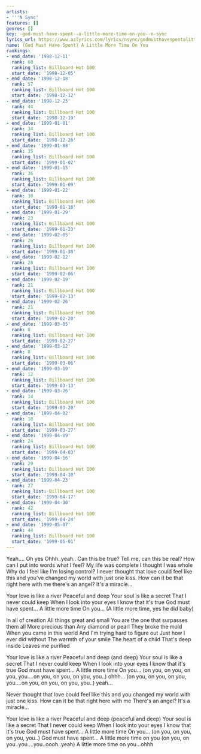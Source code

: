```yaml
---
artists:
- '''N Sync'
features: []
genres: []
key: -god-must-have-spent--a-little-more-time-on-you--n-sync
lyrics_url: https://www.azlyrics.com/lyrics/nsync/godmusthavespentalittlemoretimeonyou.html
name: (God Must Have Spent) A Little More Time On You
rankings:
- end_date: '1998-12-11'
  rank: 60
  ranking_list: Billboard Hot 100
  start_date: '1998-12-05'
- end_date: '1998-12-18'
  rank: 57
  ranking_list: Billboard Hot 100
  start_date: '1998-12-12'
- end_date: '1998-12-25'
  rank: 44
  ranking_list: Billboard Hot 100
  start_date: '1998-12-19'
- end_date: '1999-01-01'
  rank: 34
  ranking_list: Billboard Hot 100
  start_date: '1998-12-26'
- end_date: '1999-01-08'
  rank: 35
  ranking_list: Billboard Hot 100
  start_date: '1999-01-02'
- end_date: '1999-01-15'
  rank: 36
  ranking_list: Billboard Hot 100
  start_date: '1999-01-09'
- end_date: '1999-01-22'
  rank: 30
  ranking_list: Billboard Hot 100
  start_date: '1999-01-16'
- end_date: '1999-01-29'
  rank: 23
  ranking_list: Billboard Hot 100
  start_date: '1999-01-23'
- end_date: '1999-02-05'
  rank: 26
  ranking_list: Billboard Hot 100
  start_date: '1999-01-30'
- end_date: '1999-02-12'
  rank: 28
  ranking_list: Billboard Hot 100
  start_date: '1999-02-06'
- end_date: '1999-02-19'
  rank: 21
  ranking_list: Billboard Hot 100
  start_date: '1999-02-13'
- end_date: '1999-02-26'
  rank: 21
  ranking_list: Billboard Hot 100
  start_date: '1999-02-20'
- end_date: '1999-03-05'
  rank: 8
  ranking_list: Billboard Hot 100
  start_date: '1999-02-27'
- end_date: '1999-03-12'
  rank: 8
  ranking_list: Billboard Hot 100
  start_date: '1999-03-06'
- end_date: '1999-03-19'
  rank: 12
  ranking_list: Billboard Hot 100
  start_date: '1999-03-13'
- end_date: '1999-03-26'
  rank: 14
  ranking_list: Billboard Hot 100
  start_date: '1999-03-20'
- end_date: '1999-04-02'
  rank: 18
  ranking_list: Billboard Hot 100
  start_date: '1999-03-27'
- end_date: '1999-04-09'
  rank: 24
  ranking_list: Billboard Hot 100
  start_date: '1999-04-03'
- end_date: '1999-04-16'
  rank: 29
  ranking_list: Billboard Hot 100
  start_date: '1999-04-10'
- end_date: '1999-04-23'
  rank: 27
  ranking_list: Billboard Hot 100
  start_date: '1999-04-17'
- end_date: '1999-04-30'
  rank: 42
  ranking_list: Billboard Hot 100
  start_date: '1999-04-24'
- end_date: '1999-05-07'
  rank: 44
  ranking_list: Billboard Hot 100
  start_date: '1999-05-01'
---
```


Yeah....
Oh yes
Ohhh..yeah..
Can this be true?
Tell me, can this be real?
How can I put into words what I feel?
My life was complete
I thought I was whole
Why do I feel like I'm losing control?
I never thought that love could feel like this
and you've changed my world with just one kiss.
How can it be that right here with me
there's an angel?
It's a miracle...

Your love is like a river
Peaceful and deep
Your soul is like a secret
That I never could keep
When I look into your eyes
I know that it's true
God must have spent...
A little more time
On you...
(A little more time, yes he did baby)

In all of creation
All things great and small
You are the one that surpasses them all
More precious than
Any diamond or pearl
They broke the mold
When you came in this world
And I'm trying hard to figure out
Just how I ever did without
The warmth of your smile
The heart of a child
That's deep inside
Leaves me purified

Your love is like a river
Peaceful and deep (and deep)
Your soul is like a secret
That I never could keep
When I look into your eyes
I know that it's true
God must have spent...
A little more time
On you...
(on you, on you, on you, you....on you, on you, on you, you..) ohhh...
(on you, on you, on you, you....on you, on you, on you, you..) yeah...

Never thought that love could feel like this
and you changed my world with just one kiss.
How can it be that right here with me
There's an angel?
It's a miracle...

Your love is like a river
Peaceful and deep (peaceful and deep)
Your soul is like a secret
That I never could keep
When I look into your eyes
I know that it's true
God must have spent...
A little more time
On you...
(on you, on you, on you, you..)
God must have spent...
A little more time
on you
(on you, on you..you....you..oooh..yeah)
A little more time
on you...ohhh



